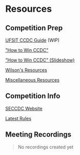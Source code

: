 # Resources

## Competition Prep

[UFSIT CCDC Guide](http://ccdc.ufsit.club/) (WIP)

["How to Win CCDC"](http://howtowinccdc.com/wiki/)

["How to Win CCDC" (Slideshow)](https://docs.google.com/presentation/d/1pPXLg3KqwSMLRCNRfows5QnVI2mLjSmll5vN2WHMFJg/edit#slide=id.g5cd64088_2_2)

[Wilson's Resources](https://www.cise.ufl.edu/~jnw/CCDC/2021/)

[Miscellaneous Resources](https://drive.google.com/drive/folders/15p6ApSXhGAbYoQQHpLok95NWPqtCq_ba)

## Competition Info

[SECCDC Website](https://cyberinstitute.kennesaw.edu/seccdc/index.php)

[Latest Rules](https://cyberinstitute.kennesaw.edu/seccdc/docs/rules.pdf)

## Meeting Recordings

> No recordings created yet
